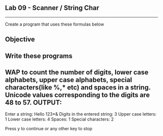 ## Lab 09 - Scanner / String Char
___

Create a program that uses these formulas below

## Objective

Write these programs
-------------------------------------------------------------------------------------

WAP to count the number of digits, lower case alphabets,
upper case alphabets, special characters(like %,* etc) and
spaces in a string.
Unicode values corresponding to the digits are 48 to 57.
OUTPUT:
------
Enter a string:
Hello 123*&
Digits in the entered string: 3
Upper case letters: 1
Lower case letters: 4
Spaces: 1
Special characters: 2

Press y to continue or any other key to stop